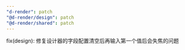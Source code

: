 ```yaml
---
"d-render": patch
"@d-render/design": patch
"@d-render/shared": patch
---
```


fix(design): 修复设计器的字段配置清空后再输入第一个值后会失焦的问题
